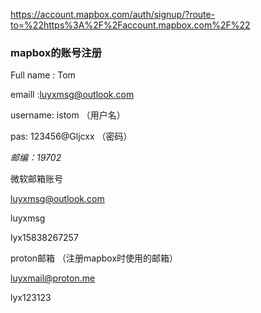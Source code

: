 https://account.mapbox.com/auth/signup/?route-to=%22https%3A%2F%2Faccount.mapbox.com%2F%22

### mapbox的账号注册

Full name : Tom

emaill    :luyxmsg@outlook.com

username:  istom  （用户名）

pas: 123456@Gljcxx   （密码）

*邮编：19702*


微软邮箱账号

[luyxmsg@outlook.com](https://www.outlook.com/?refd=account.microsoft.com&fref=home.banner.viewinbox)

luyxmsg

lyx15838267257



proton邮箱  （注册mapbox时使用的邮箱）

luyxmail@proton.me

lyx123123


